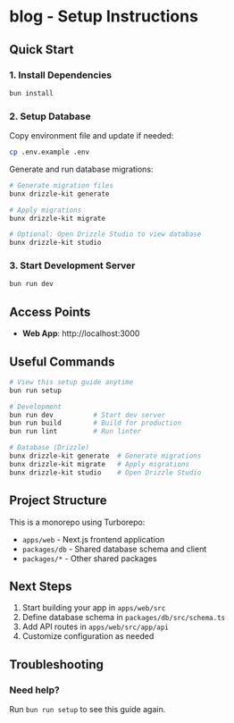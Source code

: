 # blog - Setup Instructions

## Quick Start

### 1. Install Dependencies

```bash
bun install
```

### 2. Setup Database

Copy environment file and update if needed:

```bash
cp .env.example .env
```

Generate and run database migrations:

```bash
# Generate migration files
bunx drizzle-kit generate

# Apply migrations
bunx drizzle-kit migrate

# Optional: Open Drizzle Studio to view database
bunx drizzle-kit studio
```

### 3. Start Development Server

```bash
bun run dev
```

## Access Points

- **Web App**: http://localhost:3000

## Useful Commands

```bash
# View this setup guide anytime
bun run setup

# Development
bun run dev          # Start dev server
bun run build        # Build for production
bun run lint         # Run linter

# Database (Drizzle)
bunx drizzle-kit generate  # Generate migrations
bunx drizzle-kit migrate   # Apply migrations
bunx drizzle-kit studio    # Open Drizzle Studio
```

## Project Structure

This is a monorepo using Turborepo:

- `apps/web` - Next.js frontend application
- `packages/db` - Shared database schema and client
- `packages/*` - Other shared packages

## Next Steps

1. Start building your app in `apps/web/src`
2. Define database schema in `packages/db/src/schema.ts`
3. Add API routes in `apps/web/src/app/api`
4. Customize configuration as needed

## Troubleshooting

### Need help?

Run `bun run setup` to see this guide again.
